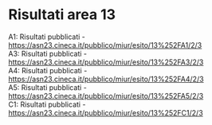 # Risultati area 13

A1: Risultati pubblicati - https://asn23.cineca.it/pubblico/miur/esito/13%252FA1/2/3<br>A3: Risultati pubblicati - https://asn23.cineca.it/pubblico/miur/esito/13%252FA3/2/3<br>A4: Risultati pubblicati - https://asn23.cineca.it/pubblico/miur/esito/13%252FA4/2/3<br>A5: Risultati pubblicati - https://asn23.cineca.it/pubblico/miur/esito/13%252FA5/2/3<br>C1: Risultati pubblicati - https://asn23.cineca.it/pubblico/miur/esito/13%252FC1/2/3<br>